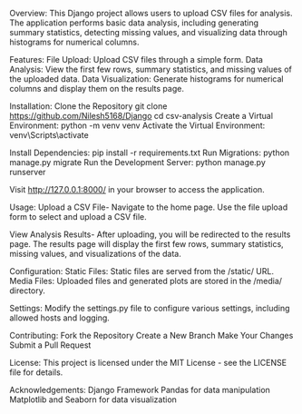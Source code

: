 Overview:
This Django project allows users to upload CSV files for analysis. The application performs basic data analysis, including generating summary statistics, detecting missing values, and visualizing data through histograms for numerical columns.

Features:
File Upload: Upload CSV files through a simple form.
Data Analysis: View the first few rows, summary statistics, and missing values of the uploaded data.
Data Visualization: Generate histograms for numerical columns and display them on the results page.

Installation:
Clone the Repository
git clone https://github.com/Nilesh5168/Django
cd csv-analysis
Create a Virtual Environment:
python -m venv venv
Activate the Virtual Environment:
venv\Scripts\activate

Install Dependencies:
pip install -r requirements.txt
Run Migrations:
python manage.py migrate
Run the Development Server:
python manage.py runserver

Visit http://127.0.0.1:8000/ in your browser to access the application.

Usage:
Upload a CSV File-
Navigate to the home page.
Use the file upload form to select and upload a CSV file.

View Analysis Results-
After uploading, you will be redirected to the results page.
The results page will display the first few rows, summary statistics, missing values, and visualizations of the data.

Configuration:
Static Files: Static files are served from the /static/ URL.
Media Files: Uploaded files and generated plots are stored in the /media/ directory.

Settings:
Modify the settings.py file to configure various settings, including allowed hosts and logging.

Contributing:
Fork the Repository
Create a New Branch
Make Your Changes
Submit a Pull Request

License:
This project is licensed under the MIT License - see the LICENSE file for details.

Acknowledgements:
Django Framework
Pandas for data manipulation
Matplotlib and Seaborn for data visualization
